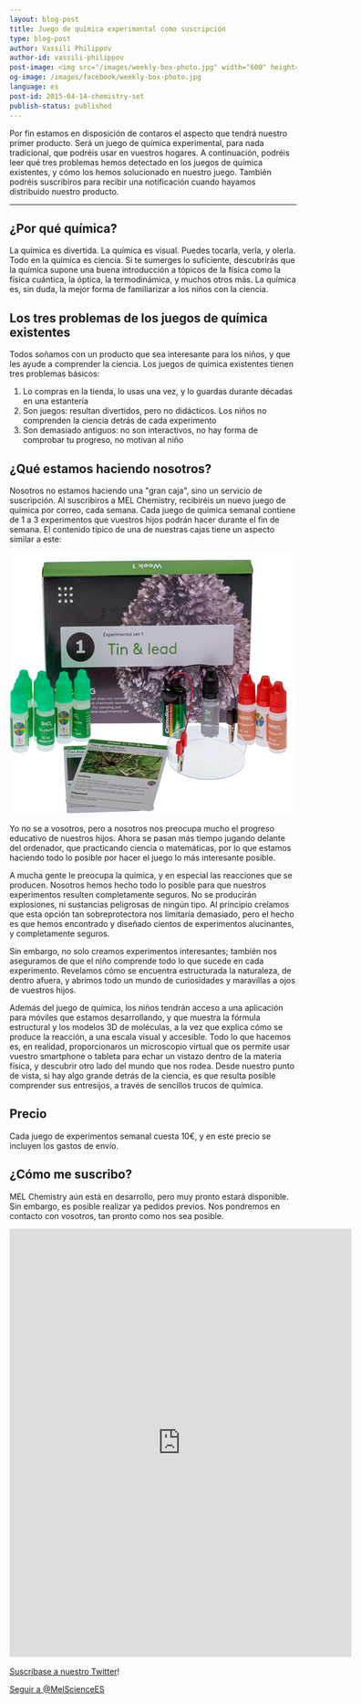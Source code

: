 ```yaml
---
layout: blog-post
title: Juego de química experimental como suscripción
type: blog-post
author: Vassili Philippov
author-id: vassili-philippov
post-image: <img src="/images/weekly-box-photo.jpg" width="600" height="459" alt="Weekly box content">
og-image: /images/facebook/weekly-box-photo.jpg
language: es
post-id: 2015-04-14-chemistry-set
publish-status: published
---
```

Por fin estamos en disposición de contaros el aspecto que tendrá nuestro primer producto. Será un juego de química experimental, para nada tradicional, que podréis usar en vuestros hogares. A continuación, podréis leer qué tres problemas hemos detectado en los juegos de química existentes, y cómo los hemos solucionado en nuestro juego. También podréis suscribiros para recibir una notificación cuando hayamos distribuido nuestro producto.

<!-- more -->

---

## ¿Por qué química?

La química es divertida. La química es visual. Puedes tocarla, verla, y olerla. Todo en la química es ciencia. Si te sumerges lo suficiente, descubrirás que la química supone una buena introducción a tópicos de la física como la física cuántica, la óptica, la termodinámica, y muchos otros más. La química es, sin duda, la mejor forma de familiarizar a los niños con la ciencia.

## Los tres problemas de los juegos de química existentes

Todos soñamos con un producto que sea interesante para los niños, y que les ayude a comprender la ciencia. Los juegos de química existentes tienen tres problemas básicos:

1. Lo compras en la tienda, lo usas una vez, y lo guardas durante décadas en una estantería
2. Son juegos: resultan divertidos, pero no didácticos. Los niños no comprenden la ciencia detrás de cada experimento
3. Son demasiado antiguos: no son interactivos, no hay forma de comprobar tu progreso, no motivan al niño

## ¿Qué estamos haciendo nosotros?

Nosotros no estamos haciendo una "gran caja", sino un servicio de suscripción. Al suscribiros a MEL Chemistry, recibiréis un nuevo juego de química por correo, cada semana. Cada juego de química semanal contiene de 1 a 3 experimentos que vuestros hijos podrán hacer durante el fin de semana. El contenido típico de una de nuestras cajas tiene un aspecto similar a este:

<img src="/images/weekly-box-photo.jpg" width="600" height="459" alt="Weekly box content">

Yo no se a vosotros, pero a nosotros nos preocupa mucho el progreso educativo de nuestros hijos. Ahora se pasan más tiempo jugando delante del ordenador, que practicando ciencia o matemáticas, por lo que estamos haciendo todo lo posible por hacer el juego lo más interesante posible.

A mucha gente le preocupa la química, y en especial las reacciones que se producen. Nosotros hemos hecho todo lo posible para que nuestros experimentos resulten completamente seguros. No se producirán explosiones, ni sustancias peligrosas de ningún tipo. Al principio creíamos que esta opción tan sobreprotectora nos limitaría demasiado, pero el hecho es que hemos encontrado y diseñado cientos de experimentos alucinantes, y completamente seguros.

Sin embargo, no solo creamos experimentos interesantes; también nos aseguramos de que el niño comprende todo lo que sucede en cada experimento. Revelamos cómo se encuentra estructurada la naturaleza, de dentro afuera, y abrimos todo un mundo de curiosidades y maravillas a ojos de vuestros hijos.

Además del juego de química, los niños tendrán acceso a una aplicación para móviles que estamos desarrollando, y que muestra la fórmula estructural y los modelos 3D de moléculas, a la vez que explica cómo se produce la reacción, a una escala visual y accesible. Todo lo que hacemos es, en realidad, proporcionaros un microscopio virtual que os permite usar vuestro smartphone o tableta para echar un vistazo dentro de la materia física, y descubrir otro lado del mundo que nos rodea. Desde nuestro punto de vista, si hay algo grande detrás de la ciencia, es que resulta posible comprender sus entresijos, a través de sencillos trucos de química.

## Precio

Cada juego de experimentos semanal cuesta 10€, y en este precio se incluyen los gastos de envío.

## ¿Cómo me suscribo?

MEL Chemistry aún está en desarrollo, pero muy pronto estará disponible. Sin embargo, es posible realizar ya pedidos previos. Nos pondremos en contacto con vosotros, tan pronto como nos sea posible.

<iframe src="https://docs.google.com/forms/d/1nwN0UAmds2O7h47jgVqtMbUFpYRngodSaasmj43M57k/viewform?embedded=true" width="600" height="750" frameborder="0" marginheight="0" marginwidth="0">Loading...</iframe>

<a href="https://twitter.com/MelScienceES">Suscríbase a nuestro Twitter</a>!

<!-- Begin Twitter follow -->
<a href="https://twitter.com/MelScienceES" class="twitter-follow-button" data-show-count="false" data-lang="es" data-size="large">Seguir a @MelScienceES</a>
<script>!function(d,s,id){var js,fjs=d.getElementsByTagName(s)[0],p=/^http:/.test(d.location)?'http':'https';if(!d.getElementById(id)){js=d.createElement(s);js.id=id;js.src=p+'://platform.twitter.com/widgets.js';fjs.parentNode.insertBefore(js,fjs);}}(document, 'script', 'twitter-wjs');</script>
<!-- End Twitter follow -->
